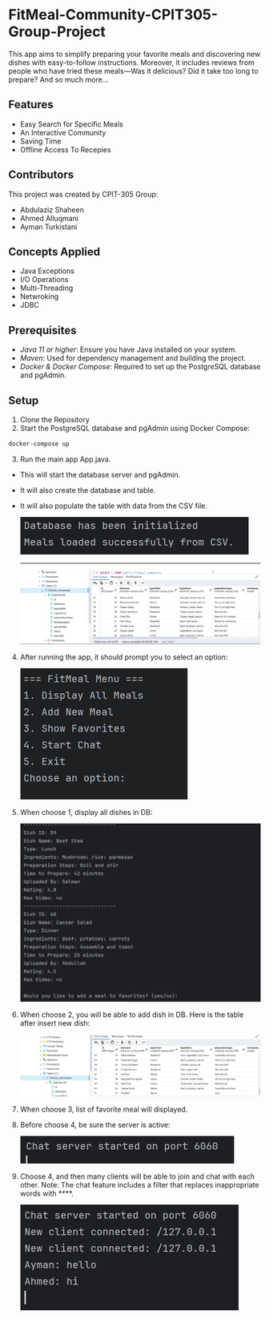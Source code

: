 # FitMeal-Community-CPIT305-Group-Project
This app aims to simplify preparing your favorite meals and discovering new dishes with easy-to-follow instructions. Moreover, it includes reviews from people who have tried these meals—Was it delicious? Did it take too long to prepare? And so much more...

## Features
- Easy Search for Specific Meals
- An Interactive Community
- Saving Time
- Offline Access To Recepies

## Contributors
This project was created by CPIT-305 Group:
- Abdulaziz Shaheen
- Ahmed Alluqmani
- Ayman Turkistani

## Concepts Applied
- Java Exceptions
- I/O Operations
- Multi-Threading
- Netwroking
- JDBC

## Prerequisites

- *Java 11 or higher*: Ensure you have Java installed on your system.
- *Maven*: Used for dependency management and building the project.
- *Docker & Docker Compose*: Required to set up the PostgreSQL database and pgAdmin.

## Setup

1. Clone the Repository
2. Start the PostgreSQL database and pgAdmin using Docker Compose:

```bash
docker-compose up
```
3. Run the main app App.java.
  - This will start the database server and pgAdmin.
  - It will also create the database and table. 
  - It will also populate the table with data from the CSV file.

      ![](images/pic1.png)
    ___
      ![](images/pic2.png)    

4. After running the app, it should prompt you to select an option: 

      ![](images/pic3.png)

6. ⁠When choose 1, display all dishes in DB:

      ![](images/pic4.png)

8. ⁠When choose 2, you will be able to add dish in DB. Here is the table after insert new dish:

      ![](images/pic5.png)

10. ⁠When choose 3, list of favorite meal will displayed.

11. Before choose 4, be sure the server is active:

      ![](images/pic6.png)

13. Choose 4, and then many clients will be able to join and chat with each other. Note: The chat feature includes a filter that replaces inappropriate words with ****.

      ![](images/pic7.png)
   
